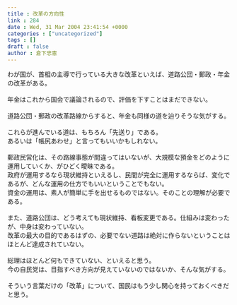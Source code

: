 ```yaml
---
title : 改革の方向性
link : 284
date : Wed, 31 Mar 2004 23:41:54 +0000
categories : ["uncategorized"]
tags : []
draft : false
author : 倉下忠憲
---
```


わが国が、首相の主導で行っている大きな改革といえば、道路公団・郵政・年金の改革がある。<BR><BR>年金はこれから国会で議論されるので、評価を下すことはまだできない。<BR><BR>道路公団・郵政の改革路線からすると、年金も同様の道を辿りそうな気がする。<BR><BR>これらが進んでいる道は、もちろん「先送り」である。<BR>あるいは「帳尻あわせ」と言ってもいいかもしれない。<BR><BR>郵政民営化は、その路線事態が間違ってはいないが、大規模な預金をどのように運用していくか、がひどく曖昧である。<BR>政府が運用するなら現状維持といえるし、民間が完全に運用するならば、変化であるが、どんな運用の仕方でもいいということでもない。<BR>資金の運用は、素人が簡単に手を出せるものではない。そのことの理解が必要である。<BR><BR>また、道路公団は、どう考えても現状維持、看板変更である。仕組みは変わったが、中身は変わっていない。<BR>改革の最大の目的であるはずの、必要でない道路は絶対に作らないということはほとんど達成されていない。<BR><BR>総理はほとんど何もできていない、といえると思う。<BR>今の自民党は、目指すべき方向が見えていないのではないか、そんな気がする。<BR><BR>そういう言葉だけの「改革」について、国民はもう少し関心を持っておくべきだと思う。<br><br>
